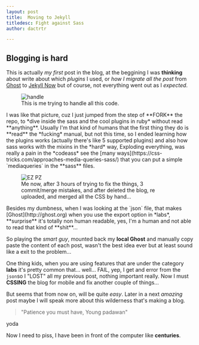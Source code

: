 ```yaml
---
layout: post
title:  Moving to Jekyll
titledesc: Fight against Sass
author: dactrtr

---
```


## Blogging is hard

This is actually *my first* post in the blog, at the beggining I was **thinking** about write about which *plugins* I used, or *how I migrate all the post* from [Ghost](http://ghost.org) to [Jekyll Now](https://github.com/barryclark/jekyll-now) but of course, not everything went out as I *expected*.
<figure class="figimg">
   <img src="http://i.giphy.com/adhuPKADfzrDG.gif" alt="handle">
<figcaption>
This is me trying to handle all this code.
</figcaption>
</figure>
I was like that picture, cuz I just jumped from the step of **FORK** the repo, to *dive inside the sass and the cool plugins in ruby* without read **anything**.
Usually I'm that kind of humans that the first thing they do is **read** the *fucking* manual, but not this time, so I ended learning how the plugins works (actually there's like 5 supported plugins) and also how sass works with the mixins in the *hard* way, Exploding everything, was really a pain in the *codeass* see the [many ways](https://css-tricks.com/approaches-media-queries-sass/) that you can put a simple `mediaqueries` in the **sass** files.

<figure class="figimg">
   <img src="http://i.giphy.com/jvu00LhbjzAJi.gif" alt="EZ PZ">
<figcaption>
Me now, after 3 hours of trying to fix the things, 3 commit/merge mistakes, and after deleted the blog, re uploaded, and merged all the CSS by hand...
</figcaption>
</figure>
Besides my dumbness, when I was looking at the `json` file, that makes [Ghost](http://ghost.org) when you use the export option in *labs*, **surprise** it's totally non human readable, yes, I'm a human and not able to read that kind of **shit**...

So playing the *smart guy*, mounted back my **local Ghost** and manually copy paste the content of each post, wasn't the best idea ever but at least sound like a exit to the problem...

One thing kids, when you are using features that are under the category **labs** it's pretty common that... well... FAIL, yep, I get and error from the `json`so I "LOST" all my previous post, nothing important really. Now I must **CSSING** the blog for mobile and fix another couple of things...

But seems that from now on, will be quite *easy*.
Later in a next *amazing* post maybe I will speak more about this wilderness that's making a blog.
>"Patience you must have, Young padawan"

yoda

Now I need to piss, I have been in front of the computer like **centuries**.